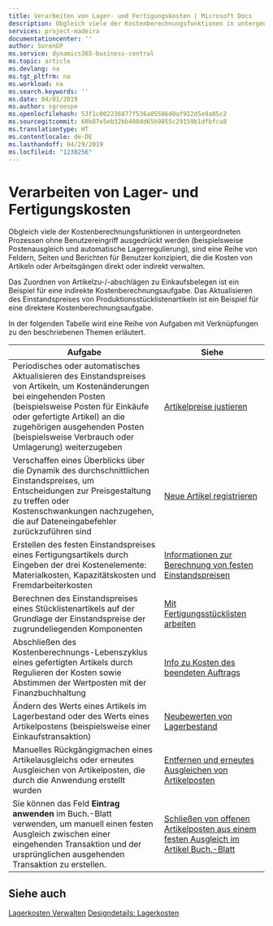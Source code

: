 ```yaml
---
title: Verarbeiten von Lager- und Fertigungskosten | Microsoft Docs
description: Obgleich viele der Kostenberechnungsfunktionen in untergeordneten Prozessen ohne Benutzereingriff ausgedrückt werden (beispielsweise Postenausgleich und automatische Lagerregulierung), sind eine Reihe von Feldern, Seiten und Berichten für Benutzer konzipiert, die die Kosten von Artikeln oder Arbeitsgängen direkt oder indirekt verwalten.
services: project-madeira
documentationcenter: ''
author: SorenGP
ms.service: dynamics365-business-central
ms.topic: article
ms.devlang: na
ms.tgt_pltfrm: na
ms.workload: na
ms.search.keywords: ''
ms.date: 04/01/2019
ms.author: sgroespe
ms.openlocfilehash: 53f1c002236877f536a85586d0af912d5e9a85c2
ms.sourcegitcommit: 60b87e5eb32bb408dd65b9855c29159b1dfbfca8
ms.translationtype: HT
ms.contentlocale: de-DE
ms.lasthandoff: 04/29/2019
ms.locfileid: "1238256"
---
```

# <a name="handling-inventory-and-manufacturing-costs"></a>Verarbeiten von Lager- und Fertigungskosten
Obgleich viele der Kostenberechnungsfunktionen in untergeordneten Prozessen ohne Benutzereingriff ausgedrückt werden (beispielsweise Postenausgleich und automatische Lagerregulierung), sind eine Reihe von Feldern, Seiten und Berichten für Benutzer konzipiert, die die Kosten von Artikeln oder Arbeitsgängen direkt oder indirekt verwalten.  

 Das Zuordnen von Artikelzu-/-abschlägen zu Einkaufsbelegen ist ein Beispiel für eine indirekte Kostenberechnungsaufgabe. Das Aktualisieren des Einstandspreises von Produktionsstücklistenartikeln ist ein Beispiel für eine direktere Kostenberechnungsaufgabe.  

 In der folgenden Tabelle wird eine Reihe von Aufgaben mit Verknüpfungen zu den beschriebenen Themen erläutert.   

|**Aufgabe**|**Siehe**|  
|------------|-------------|  
|Periodisches oder automatisches Aktualisieren des Einstandspreises von Artikeln, um Kostenänderungen bei eingehenden Posten (beispielsweise Posten für Einkäufe oder gefertigte Artikel) an die zugehörigen ausgehenden Posten (beispielsweise Verbrauch oder Umlagerung) weiterzugeben|[Artikelpreise justieren](inventory-how-adjust-item-costs.md)|  
|Verschaffen eines Überblicks über die Dynamik des durchschnittlichen Einstandspreises, um Entscheidungen zur Preisgestaltung zu treffen oder Kostenschwankungen nachzugehen, die auf Dateneingabefehler zurückzuführen sind|[Neue Artikel registrieren](inventory-how-register-new-items.md)|  
|Erstellen des festen Einstandspreises eines Fertigungsartikels durch Eingeben der drei Kostenelemente: Materialkosten, Kapazitätskosten und Fremdarbeiterkosten|[Informationen zur Berechnung von festen Einstandspreisen](finance-about-calculating-standard-cost.md)|  
|Berechnen des Einstandspreises eines Stücklistenartikels auf der Grundlage der Einstandspreise der zugrundeliegenden Komponenten|[Mit Fertigungsstücklisten arbeiten](inventory-how-work-BOMs.md)|  
|Abschließen des Kostenberechnungs-Lebenszyklus eines gefertigten Artikels durch Regulieren der Kosten sowie Abstimmen der Wertposten mit der Finanzbuchhaltung|[Info zu Kosten des beendeten Auftrags](finance-about-finished-production-order-costs.md)|  
|Ändern des Werts eines Artikels im Lagerbestand oder des Werts eines Artikelpostens (beispielsweise einer Einkaufstransaktion)|[Neubewerten von Lagerbestand](inventory-how-revalue-inventory.md)|
|Manuelles Rückgängigmachen eines Artikelausgleichs oder erneutes Ausgleichen von Artikelposten, die durch die Anwendung erstellt wurden|[Entfernen und erneutes Ausgleichen von Artikelposten](finance-how-to-remove-and-reapply-item-entries.md)|  
|Sie können das Feld **Eintrag anwenden** im Buch.-Blatt verwenden, um manuell einen festen Ausgleich zwischen einer eingehenden Transaktion und der ursprünglichen ausgehenden Transaktion zu erstellen.|[Schließen von offenen Artikelposten aus einem festen Ausgleich im Artikel Buch.-Blatt](finance-how-to-close-open-item-ledger-entries-resulting-from-fixed-application-in-the-item-journal.md)|  

## <a name="see-also"></a>Siehe auch  
[Lagerkosten Verwalten](finance-manage-inventory-costs.md)
[Designdetails: Lagerkosten](design-details-inventory-costing.md)
